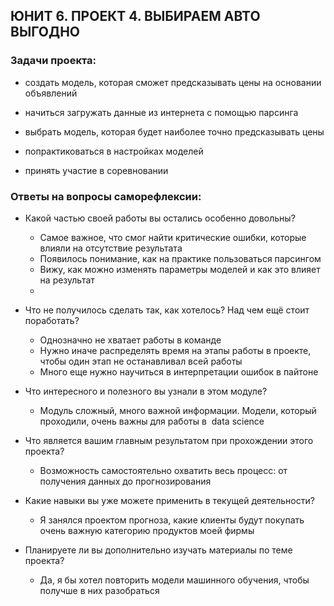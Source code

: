 ## ЮНИТ 6. ПРОЕКТ 4. ВЫБИРАЕМ АВТО ВЫГОДНО

 ### Задачи проекта:

- создать модель, которая сможет предсказывать цены на основании объявлений 

- начиться загружать данные из интернета с помощью парсинга

- выбрать модель, которая будет наиболее точно предсказывать цены

- попрактиковаться в настройках моделей

- принять участие в соревновании
 



 ### Ответы на вопросы саморефлексии:


 * Какой частью своей работы вы остались особенно довольны?
   * Самое важное, что смог найти критические ошибки, которые влияли на отсутствие результата
   * Появилось понимание, как на практике пользоваться парсингом
   * Вижу, как можно изменять параметры моделей и как это влияет на результат
   * 

 * Что не получилось сделать так, как хотелось? Над чем ещё стоит поработать?
   * Однозначно не хватает работы в команде
   * Нужно иначе распределять время на этапы работы в проекте, чтобы один этап не останавливал всей работы
   * Много еще нужно научиться в интерпретации ошибок в пайтоне

 * Что интересного и полезного вы узнали в этом модуле?
   * Модуль сложный, много важной информации. Модели, который проходили, очень важны для работы в  data science

 * Что является вашим главным результатом при прохождении этого проекта?
   * Возможность самостоятельно охватить весь процесс: от получения данных до прогнозирования

 * Какие навыки вы уже можете применить в текущей деятельности?
   * Я занялся проектом прогноза, какие клиенты будут покупать очень важную категорию продуктов моей фирмы

 * Планируете ли вы дополнительно изучать материалы по теме проекта?
   * Да, я бы хотел повторить модели машинного обучения, чтобы получше в них разобраться
